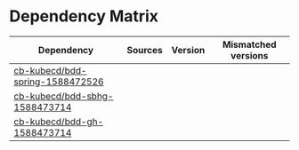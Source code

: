 # Dependency Matrix

Dependency | Sources | Version | Mismatched versions
---------- | ------- | ------- | -------------------
[cb-kubecd/bdd-spring-1588472526](https://github.com/cb-kubecd/bdd-spring-1588472526.git) |  | []() | 
[cb-kubecd/bdd-sbhg-1588473714](https://github.com/cb-kubecd/bdd-sbhg-1588473714.git) |  | []() | 
[cb-kubecd/bdd-gh-1588473714](https://github.com/cb-kubecd/bdd-gh-1588473714.git) |  | []() | 
